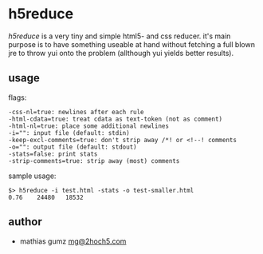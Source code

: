 # h5reduce

*h5reduce* is a very tiny and simple html5- and css reducer. it's main purpose
is to have something useable at hand without fetching a full blown jre to 
throw yui onto the problem (allthough yui yields better results).

## usage

flags:

    -css-nl=true: newlines after each rule
    -html-cdata=true: treat cdata as text-token (not as comment)
    -html-nl=true: place some additional newlines
    -i="": input file (default: stdin)
    -keep-excl-comments=true: don't strip away /*! or <!--! comments
    -o="": output file (default: stdout)
    -stats=false: print stats
    -strip-comments=true: strip away (most) comments

sample usage:

    $> h5reduce -i test.html -stats -o test-smaller.html
    0.76    24480   18532

## author

* mathias gumz <mg@2hoch5.com>

